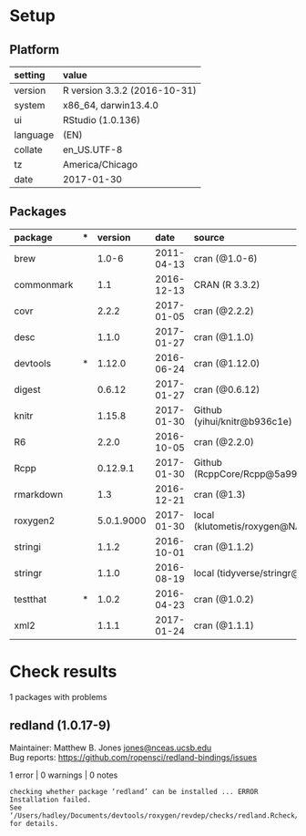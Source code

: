 # Setup

## Platform

|setting  |value                        |
|:--------|:----------------------------|
|version  |R version 3.3.2 (2016-10-31) |
|system   |x86_64, darwin13.4.0         |
|ui       |RStudio (1.0.136)            |
|language |(EN)                         |
|collate  |en_US.UTF-8                  |
|tz       |America/Chicago              |
|date     |2017-01-30                   |

## Packages

|package    |*  |version    |date       |source                         |
|:----------|:--|:----------|:----------|:------------------------------|
|brew       |   |1.0-6      |2011-04-13 |cran (@1.0-6)                  |
|commonmark |   |1.1        |2016-12-13 |CRAN (R 3.3.2)                 |
|covr       |   |2.2.2      |2017-01-05 |cran (@2.2.2)                  |
|desc       |   |1.1.0      |2017-01-27 |cran (@1.1.0)                  |
|devtools   |*  |1.12.0     |2016-06-24 |cran (@1.12.0)                 |
|digest     |   |0.6.12     |2017-01-27 |cran (@0.6.12)                 |
|knitr      |   |1.15.8     |2017-01-30 |Github (yihui/knitr@b936c1e)   |
|R6         |   |2.2.0      |2016-10-05 |cran (@2.2.0)                  |
|Rcpp       |   |0.12.9.1   |2017-01-30 |Github (RcppCore/Rcpp@5a99a86) |
|rmarkdown  |   |1.3        |2016-12-21 |cran (@1.3)                    |
|roxygen2   |   |5.0.1.9000 |2017-01-30 |local (klutometis/roxygen@NA)  |
|stringi    |   |1.1.2      |2016-10-01 |cran (@1.1.2)                  |
|stringr    |   |1.1.0      |2016-08-19 |local (tidyverse/stringr@NA)   |
|testthat   |*  |1.0.2      |2016-04-23 |cran (@1.0.2)                  |
|xml2       |   |1.1.1      |2017-01-24 |cran (@1.1.1)                  |

# Check results
1 packages with problems

## redland (1.0.17-9)
Maintainer: Matthew B. Jones <jones@nceas.ucsb.edu>  
Bug reports: https://github.com/ropensci/redland-bindings/issues

1 error  | 0 warnings | 0 notes

```
checking whether package ‘redland’ can be installed ... ERROR
Installation failed.
See ‘/Users/hadley/Documents/devtools/roxygen/revdep/checks/redland.Rcheck/00install.out’ for details.
```

